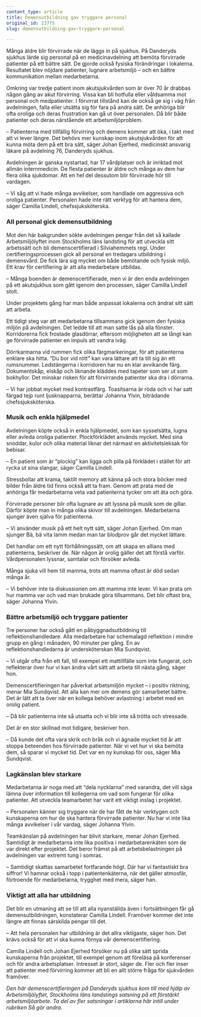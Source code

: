 ```yaml
---
content_type: article
title: Demensutbildning gav tryggare personal
original_id: 23775
slug: demensutbildning-gav-tryggare-personal

---
```


Många äldre blir förvirrade när de läggs in på sjukhus. På Danderyds sjukhus lärde sig personal på en medicinavdelning att bemöta förvirrade patienter på ett bättre sätt. De gjorde också fysiska förändringar i lokalerna. Resultatet blev nöjdare patienter, lugnare arbetsmiljö – och en bättre kommunikation mellan medarbetarna.

Omkring var tredje patient inom akutsjukvården som är över 70 år drabbas någon gång av akut förvirring. Vissa kan bli hotfulla eller våldsamma mot personal och medpatienter. I förvirrat tillstånd kan de också ge sig i väg från avdelningen, falla eller utsätta sig för fara på andra sätt. De anhöriga blir ofta oroliga och deras frustration kan gå ut över personalen. Då blir både patienter och deras närstående ett arbetsmiljöproblem.

– Patienterna med tillfällig förvirring och demens kommer att öka, i takt med att vi lever längre. Det behövs mer kunskap inom akutsjukvården för att kunna möta dem på ett bra sätt, säger Johan Ejerhed, medicinskt ansvarig läkare på avdelning 76, Danderyds sjukhus.

Avdelningen är ganska nystartad, har 17 vårdplatser och är inriktad mot allmän internmedicin. De flesta patienter är äldre och många av dem har flera olika sjukdomar. Att en hel del dessutom blir förvirrade hör till vardagen.

– Vi såg att vi hade många avvikelser, som handlade om aggressiva och oroliga patienter. Personalen hade inte rätt verktyg för att hantera dem, säger Camilla Lindell, chefssjuksköterska.

### All personal gick demensutbildning

Mot den här bakgrunden sökte avdelningen pengar från det så kallade Arbetsmiljölyftet inom Stockholms läns landsting för att utveckla sitt arbetssätt och bli demenscertifierad i Silviahemmets regi. Under certifieringsprocessen gick all personal en tredagars utbildning i demensvård. De fick lära sig mycket om både bemötande och fysisk miljö. Ett krav för certifiering är att alla medarbetare utbildas.

– Många boenden är demenscertifierade, men vi är den enda avdelningen på ett akutsjukhus som gått igenom den processen, säger Camilla Lindell stolt.

Under projektets gång har man både anpassat lokalerna och ändrat sitt sätt att arbeta.

Ett tidigt steg var att medarbetarna tillsammans gick igenom den fysiska miljön på avdelningen. Det ledde till att man satte lås på alla fönster. Korridorerna fick frostade glasdörrar, eftersom möjligheten att se långt kan ge förvirrade patienter en impuls att vandra iväg.

Dörrkarmarna vid rummen fick olika färgmarkeringar, för att patienterna enklare ska hitta. “Du bor vid rött” kan vara lättare att ta till sig än ett rumsnummer. Ledstängerna i korridoren har nu en klar avvikande färg. Dokumentskåp, elskåp och liknande kläddes med tapeter som ser ut som bokhyllor. Det minskar risken för att förvirrande patienter ska dra i dörrarna.

– Vi har jobbat mycket med kontrastfärg. Toasitsarna är röda och vi har satt färgad tejp runt ljusknapparna, berättar Johanna Ylvin, biträdande chefssjuksköterska.

### Musik och enkla hjälpmedel

Avdelningen köpte också in enkla hjälpmedel, som kan sysselsätta, lugna eller avleda oroliga patienter. Plockförklädet används mycket. Med sina snoddar, kulor och olika material liknar det närmast en aktivitetsleksak för bebisar.

– En patient som är “plockig” kan ligga och pilla på förklädet i stället för att rycka ut sina slangar, säger Camilla Lindell.

Stressbollar att krama, taktilt memory att känna på och stora böcker med bilder från äldre tid finns också att ta fram. Genom att prata med de anhöriga får medarbetarna veta vad patienterna tycker om att äta och göra.

Förvirrade personer blir ofta lugnare av att lyssna på musik som de gillar. Därför köpte man in många olika skivor till avdelningen. Medarbetarna sjunger även själva för patienterna.

– Vi använder musik på ett helt nytt sätt, säger Johan Ejerhed. Om man sjunger Bä, bä vita lamm medan man tar blodprov går det mycket lättare.

Det handlar om ett nytt förhållningssätt, om att skapa en allians med patienterna, beskriver de. När någon är orolig gäller det att förstå varför. Vårdpersonalen lyssnar, samtalar och försöker avleda.

Många sjuka vill hem till mamma, trots att mamma oftast är död sedan många år.

– Vi behöver inte ta diskussionen om att mamma inte lever. Vi kan prata om hur mamma var och vad man brukade göra tillsammans. Det blir oftast bra, säger Johanna Ylvin.

### Bättre arbetsmiljö och tryggare patienter

Tre personer har också gått en påbyggnadsutbildning till reflektionshandledare. Alla medarbetare har schemalagd reflektion i mindre grupp en gång i månaden, 90 minuter per gång. En av reflektionshandledarna är undersköterskan Mia Sundqvist.

– Vi utgår ofta från ett fall, till exempel ett mattillfälle som inte fungerat, och reflekterar över hur vi kan ändra vårt sätt att arbeta till nästa gång, säger hon.

Demenscertifieringen har påverkat arbetsmiljön mycket – i positiv riktning, menar Mia Sundqvist. Att alla kan mer om demens gör samarbetet bättre. Det är lätt att ta över när en kollega behöver avlastning i arbetet med en orolig patient.

– Då blir patienterna inte så utsatta och vi blir inte så trötta och stressade.

Det är en stor skillnad mot tidigare, beskriver hon.

– Då kunde det ofta vara skrik och bråk och vi ägnade mycket tid år att stoppa beteenden hos förvirrade patienter. När vi vet hur vi ska bemöta dem, så sparar vi mycket tid. Det var en ny kunskap för oss, säger Mia Sundqvist.

### Lagkänslan blev starkare

Medarbetarna är noga med att “dela nycklarna” med varandra, det vill säga lämna över information till kollegerna om vad som fungerar för olika patienter. Att utveckla teamarbetet har varit ett viktigt inslag i projektet.

– Personalen känner sig tryggare när de har fått de här verktygen och kunskaperna om hur de ska hantera förvirrade patienter. Nu har vi inte lika många avvikelser i vår vardag, säger Johanna Ylvin.

Teamkänslan på avdelningen har blivit starkare, menar Johan Ejerhed. Samtidigt är medarbetarna inte lika positiva i medarbetarenkäten som de var direkt efter projektet. Det beror främst på att arbetsbelastningen på avdelningen var extremt tung i somras.

– Samtidigt skattas samarbetet fortfarande högt. Där har vi fantastiskt bra siffror! Vi hamnar också i topp i patientenkäterna, när det gäller atmosfär, förtroende för medarbetarna, trygghet med mera, säger han.

### Viktigt att alla har utbildning

Det blir en utmaning att se till att alla nyanställda även i fortsättningen får gå demensutbildningen, konstaterar Camilla Lindell. Framöver kommer det inte längre att finnas särskilda pengar till det.

– Att hela personalen har utbildning är det allra viktigaste, säger hon. Det krävs också för att vi ska kunna förnya vår demenscertifiering.

Camilla Lindell och Johan Ejerhed försöker nu på olika sätt sprida kunskaperna från projektet, till exempel genom att föreläsa på konferenser och för andra arbetsplatser. Intresset är stort, säger de. Fler och fler inser att patienter med förvirring kommer att bli en allt större fråga för sjukvården framöver.

_Den här demenscertifieringen på Danderyds sjukhus kom till med hjälp av Arbetsmiljölyftet, Stockholms läns landstings satsning på ett förstärkt arbetsmiljöarbete. Ta del av fler satsningar i artiklarna här intill under rubriken Så gör andra._

